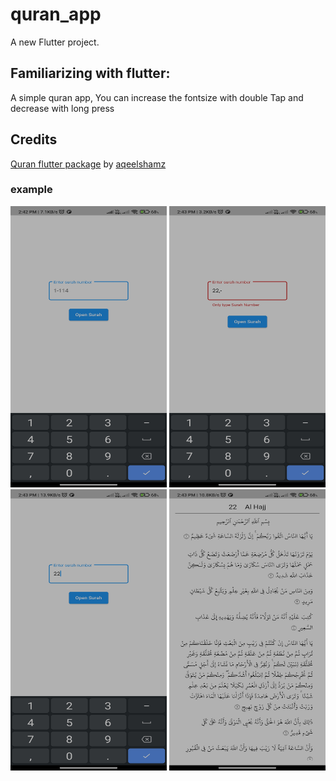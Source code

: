# quran_app

A new Flutter project.

## Familiarizing with flutter:
A simple quran app, You can increase the fontsize with double Tap and decrease with long press

## Credits
[Quran flutter package](https://pub.dev/packages/quran) by [aqeelshamz](https://github.com/aqeelshamz/quran)

### example 
<img src="img/1.jpg" width="250" height="450"/>  <img src="img/2.jpg" width="250" height="450"/>  <img src="img/3.jpg" width="250" height="450"/>  <img src="img/4.jpg" width="250" height="450"/>



